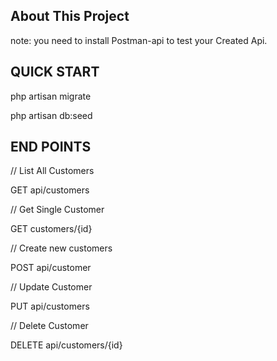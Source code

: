 
## About This Project

note: you need to install Postman-api to test your Created Api.

## QUICK START

php artisan migrate

php artisan db:seed


## END POINTS

// List All Customers

GET api/customers

// Get Single Customer

GET customers/{id}

// Create new customers

POST api/customer

// Update Customer

PUT api/customers

// Delete Customer

DELETE api/customers/{id}


